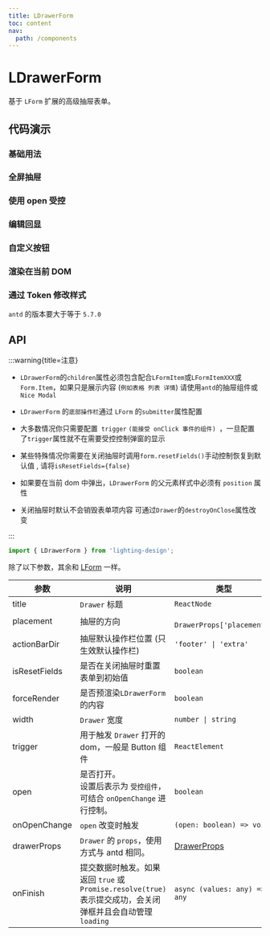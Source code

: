 ```yaml
---
title: LDrawerForm
toc: content
nav:
  path: /components
---
```


# LDrawerForm

基于 `LForm` 扩展的高级抽屉表单。

## 代码演示

### 基础用法

<code src='./demos/Demo4.tsx'></code>

### 全屏抽屉

<code src='./demos/Demo6.tsx'></code>

### 使用 open 受控

<code src='./demos/Demo1.tsx'></code>

### 编辑回显

<code src='./demos/Demo3.tsx'></code>

### 自定义按钮

<code src='./demos/Demo2.tsx'></code>

### 渲染在当前 DOM

<code src='./demos/Demo5.tsx'></code>

### 通过 Token 修改样式

`antd` 的版本要大于等于 `5.7.0`

<code src='./demos/Demo7.tsx'></code>

## API

:::warning{title=注意}

- `LDrawerForm`的`children`属性必须包含配合`LFormItem`或`LFormItemXXX`或`Form.Item`，如果只是展示内容 (`例如表格 列表 详情`) 请使用`antd`的抽屉组件或`Nice Modal`

- `LDrawerForm` 的`底部操作栏`通过 `LForm` 的`submitter`属性配置

- 大多数情况你只需要配置` trigger` `(能接受 onClick 事件的组件) `，一旦配置了`trigger`属性就不在需要受控控制弹窗的显示

- 某些特殊情况你需要在关闭抽屉时调用`form.resetFields()`手动控制恢复到默认值 , 请将`isResetFields={false}`

- 如果要在当前 dom 中弹出，`LDrawerForm` 的父元素样式中必须有 `position` 属性

- 关闭抽屉时默认不会销毁表单项内容 可通过`Drawer`的`destroyOnClose`属性改变

:::

```ts
import { LDrawerForm } from 'lighting-design';
```

除了以下参数，其余和 [LForm](/components/form#api) 一样。

| 参数          | 说明                                                                                                        | 类型                                                        | 默认值     |
| ------------- | ----------------------------------------------------------------------------------------------------------- | ----------------------------------------------------------- | ---------- |
| title         | `Drawer` 标题                                                                                               | `ReactNode`                                                 | `-`        |
| placement     | 抽屉的方向                                                                                                  | ` DrawerProps['placement']`                                 | `'right'`  |
| actionBarDir  | 抽屉默认操作栏位置 (只生效默认操作栏)                                                                       | `'footer' \| 'extra'`                                       | `'footer'` |
| isResetFields | 是否在关闭抽屉时重置表单到初始值                                                                            | `boolean`                                                   | `true`     |
| forceRender   | 是否预渲染`LDrawerForm`的内容                                                                               | `boolean`                                                   | `false`    |
| width         | `Drawer` 宽度                                                                                               | `number \| string`                                          | `600`      |
| trigger       | 用于触发 `Drawer` 打开的 dom，一般是 Button 组件                                                            | `ReactElement`                                              | `-`        |
| open          | 是否打开。<br/>设置后表示为 `受控组件`，可结合 `onOpenChange` 进行控制。                                    | `boolean`                                                   | `-`        |
| onOpenChange  | `open` 改变时触发                                                                                           | `(open: boolean) => void`                                   | `-`        |
| drawerProps   | `Drawer` 的 `props`，使用方式与 antd 相同。                                                                 | [DrawerProps](https://ant.design/components/drawer-cn/#api) | `-`        |
| onFinish      | 提交数据时触发。如果返回 `true` 或 `Promise.resolve(true)` 表示提交成功，会关闭弹框并且会自动管理 `loading` | `async (values: any) => any`                                | `-`        |
